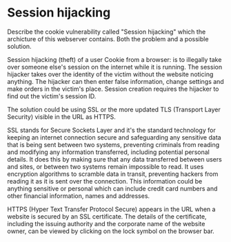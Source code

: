# Session hijacking
Describe the cookie vulnerability called "Session hijacking" which the archicture of this webserver contains. Both the problem and a possible solution.

Session hijacking (theft) of a user Cookie from a browser:
is to illegally take over someone else's session on the internet while it is running. The session hijacker takes over the identity of the victim without the website noticing anything. The hijacker can then enter false information, change settings and make orders in the victim's place. Session creation requires the hijacker to find out the victim's session ID.

The solution could be using SSL or the more updated TLS (Transport Layer Security) visible in the URL as HTTPS.

SSL stands for Secure Sockets Layer and it's the standard technology for keeping an internet connection secure and safeguarding any sensitive data that is being sent between two systems, preventing criminals from reading and modifying any information transferred, including potential personal details. It does this by making sure that any data transferred between users and sites, or between two systems remain impossible to read. It uses encryption algorithms to scramble data in transit, preventing hackers from reading it as it is sent over the connection. This information could be anything sensitive or personal which can include credit card numbers and other financial information, names and addresses.

HTTPS (Hyper Text Transfer Protocol Secure) appears in the URL when a website is secured by an SSL certificate. The details of the certificate, including the issuing authority and the corporate name of the website owner, can be viewed by clicking on the lock symbol on the browser bar.
